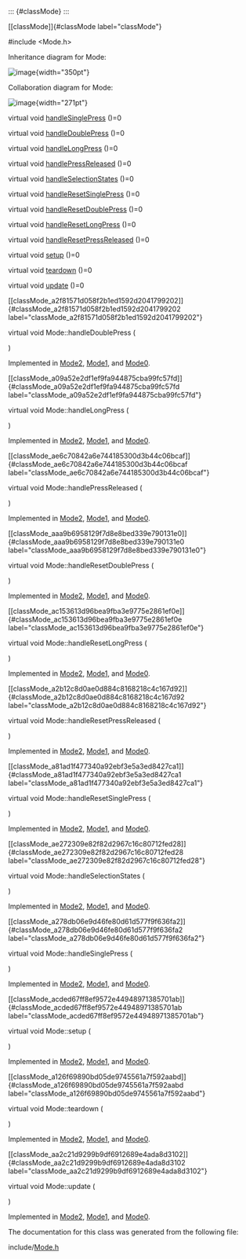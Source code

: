 ::: {#classMode}
:::

[\[classMode\]]{#classMode label="classMode"}

\#include $<$Mode.h$>$

Inheritance diagram for Mode:

![image](classMode__inherit__graph){width="350pt"}

Collaboration diagram for Mode:

![image](classMode__coll__graph){width="271pt"}

virtual void
[handleSinglePress](#classMode_a278db06e9d46fe80d61d577f9f636fa2) ()=0

virtual void
[handleDoublePress](#classMode_a2f81571d058f2b1ed1592d2041799202) ()=0

virtual void
[handleLongPress](#classMode_a09a52e2df1ef9fa944875cba99fc57fd) ()=0

virtual void
[handlePressReleased](#classMode_ae6c70842a6e744185300d3b44c06bcaf) ()=0

virtual void
[handleSelectionStates](#classMode_ae272309e82f82d2967c16c80712fed28)
()=0

virtual void
[handleResetSinglePress](#classMode_a81ad1f477340a92ebf3e5a3ed8427ca1)
()=0

virtual void
[handleResetDoublePress](#classMode_aaa9b6958129f7d8e8bed339e790131e0)
()=0

virtual void
[handleResetLongPress](#classMode_ac153613d96bea9fba3e9775e2861ef0e)
()=0

virtual void
[handleResetPressReleased](#classMode_a2b12c8d0ae0d884c8168218c4c167d92)
()=0

virtual void [setup](#classMode_acded67ff8ef9572e44948971385701ab) ()=0

virtual void [teardown](#classMode_a126f69890bd05de9745561a7f592aabd)
()=0

virtual void [update](#classMode_aa2c21d9299b9df6912689e4ada8d3102) ()=0

[\[classMode\_a2f81571d058f2b1ed1592d2041799202\]]{#classMode_a2f81571d058f2b1ed1592d2041799202
label="classMode_a2f81571d058f2b1ed1592d2041799202"}

virtual void Mode::handleDoublePress (

)

Implemented in [Mode2](#classMode2_a4a844846f0e3acbf9476c959c4a9328c),
[Mode1](#classMode1_aece3b8dfd8fbe3a049dd50cac7827163), and
[Mode0](#classMode0_ab2e88db8ebc6a5c3bfe60d63715870da).

[\[classMode\_a09a52e2df1ef9fa944875cba99fc57fd\]]{#classMode_a09a52e2df1ef9fa944875cba99fc57fd
label="classMode_a09a52e2df1ef9fa944875cba99fc57fd"}

virtual void Mode::handleLongPress (

)

Implemented in [Mode2](#classMode2_a0a566142bbc28d36a18168256e01e5e2),
[Mode1](#classMode1_a3efa76e8f49820d5506a2fddba895d1a), and
[Mode0](#classMode0_aa5837e66a7d361a00f8799766ee8441e).

[\[classMode\_ae6c70842a6e744185300d3b44c06bcaf\]]{#classMode_ae6c70842a6e744185300d3b44c06bcaf
label="classMode_ae6c70842a6e744185300d3b44c06bcaf"}

virtual void Mode::handlePressReleased (

)

Implemented in [Mode2](#classMode2_aa06056369a76dc1203d4f228a70ad384),
[Mode1](#classMode1_a27a79d962981799ecb081f6b2116bc4c), and
[Mode0](#classMode0_a843a9f1c23e45dc2e6b3023d578402e6).

[\[classMode\_aaa9b6958129f7d8e8bed339e790131e0\]]{#classMode_aaa9b6958129f7d8e8bed339e790131e0
label="classMode_aaa9b6958129f7d8e8bed339e790131e0"}

virtual void Mode::handleResetDoublePress (

)

Implemented in [Mode2](#classMode2_a571ea6b512d8fa4bc26d43849561049f),
[Mode1](#classMode1_a3faff5eb1aea3412f05145d5894778be), and
[Mode0](#classMode0_a5edace264c12da595e48be504f559d97).

[\[classMode\_ac153613d96bea9fba3e9775e2861ef0e\]]{#classMode_ac153613d96bea9fba3e9775e2861ef0e
label="classMode_ac153613d96bea9fba3e9775e2861ef0e"}

virtual void Mode::handleResetLongPress (

)

Implemented in [Mode2](#classMode2_a39215df4cb9d1e59c04e89ba753978b1),
[Mode1](#classMode1_ab4c68c413efac263349524806bdb6262), and
[Mode0](#classMode0_a3f1e02184589f15ce99156b58de814ce).

[\[classMode\_a2b12c8d0ae0d884c8168218c4c167d92\]]{#classMode_a2b12c8d0ae0d884c8168218c4c167d92
label="classMode_a2b12c8d0ae0d884c8168218c4c167d92"}

virtual void Mode::handleResetPressReleased (

)

Implemented in [Mode2](#classMode2_aa25c57375888b02cb609edc73585e376),
[Mode1](#classMode1_aaf69b8382102d521c89786ab12513748), and
[Mode0](#classMode0_aa3ef073cd777560821c68b82405c9696).

[\[classMode\_a81ad1f477340a92ebf3e5a3ed8427ca1\]]{#classMode_a81ad1f477340a92ebf3e5a3ed8427ca1
label="classMode_a81ad1f477340a92ebf3e5a3ed8427ca1"}

virtual void Mode::handleResetSinglePress (

)

Implemented in [Mode2](#classMode2_a15de3fce5b6874e783f48bb30ac3c8a8),
[Mode1](#classMode1_a130b9bda7ac6c03348c1e0f652f4c40f), and
[Mode0](#classMode0_ab49600e807fdc67b715aa5844e0008a7).

[\[classMode\_ae272309e82f82d2967c16c80712fed28\]]{#classMode_ae272309e82f82d2967c16c80712fed28
label="classMode_ae272309e82f82d2967c16c80712fed28"}

virtual void Mode::handleSelectionStates (

)

Implemented in [Mode2](#classMode2_a00e770966c8f1d3a4c9214d38a127e26),
[Mode1](#classMode1_ad456ee0f626d63c9f96db8a8fbbedae5), and
[Mode0](#classMode0_a1d2a907c0057865467210bf45f45e9c4).

[\[classMode\_a278db06e9d46fe80d61d577f9f636fa2\]]{#classMode_a278db06e9d46fe80d61d577f9f636fa2
label="classMode_a278db06e9d46fe80d61d577f9f636fa2"}

virtual void Mode::handleSinglePress (

)

Implemented in [Mode2](#classMode2_ad0c3080fefd693164c4091435e3886d3),
[Mode1](#classMode1_a01c39504689522af8e908f3a9f629f3d), and
[Mode0](#classMode0_afc4ad8cc4c9c59838c774c3c72a05f33).

[\[classMode\_acded67ff8ef9572e44948971385701ab\]]{#classMode_acded67ff8ef9572e44948971385701ab
label="classMode_acded67ff8ef9572e44948971385701ab"}

virtual void Mode::setup (

)

Implemented in [Mode2](#classMode2_a0cf31cb7e85618022b870d485679c2b9),
[Mode1](#classMode1_aa3c75dd038802a4e3ab7381a82cfa0bd), and
[Mode0](#classMode0_a3ddf8efd26e32d22530a1c37630bb341).

[\[classMode\_a126f69890bd05de9745561a7f592aabd\]]{#classMode_a126f69890bd05de9745561a7f592aabd
label="classMode_a126f69890bd05de9745561a7f592aabd"}

virtual void Mode::teardown (

)

Implemented in [Mode2](#classMode2_ad3bfbb002457e274fd65abd7673e9782),
[Mode1](#classMode1_ac71878a012a9adb6adcba2c8338be06e), and
[Mode0](#classMode0_a898c2e53000955e37ef93983de7c7a54).

[\[classMode\_aa2c21d9299b9df6912689e4ada8d3102\]]{#classMode_aa2c21d9299b9df6912689e4ada8d3102
label="classMode_aa2c21d9299b9df6912689e4ada8d3102"}

virtual void Mode::update (

)

Implemented in [Mode2](#classMode2_ad053ed624ffa14272894e0ca75b5c2b1),
[Mode1](#classMode1_ab4ed6fb24ddf6f713cbde450496cd16d), and
[Mode0](#classMode0_a0e20f81420b0dcd427f5cd9789cfdd4a).

The documentation for this class was generated from the following file:

include/[Mode.h](#Mode_8h)
